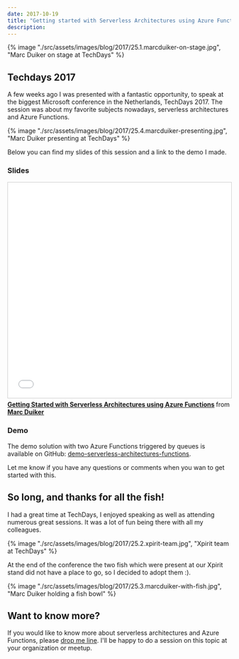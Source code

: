 ```yaml
---
date: 2017-10-19
title: "Getting started with Serverless Architectures using Azure Functions"
description:
---
```


{% image "./src/assets/images/blog/2017/25.1.marcduiker-on-stage.jpg", "Marc Duiker on stage at TechDays" %}

## Techdays 2017

A few weeks ago I was presented with a fantastic opportunity, to speak at the biggest Microsoft conference in the Netherlands, TechDays 2017. The session was about my favorite subjects nowadays, serverless architectures and Azure Functions.

{% image "./src/assets/images/blog/2017/25.4.marcduiker-presenting.jpg", "Marc Duiker presenting at TechDays" %}

Below you can find my slides of this session and a link to the demo I made.

### Slides

<iframe src="//www.slideshare.net/slideshow/embed_code/key/EmrsTtxYb6Hwgw" width="595" height="485" frameborder="0" marginwidth="0" marginheight="0" scrolling="no" style="border:1px solid #CCC; border-width:1px; margin-bottom:5px; max-width: 100%;" allowfullscreen> </iframe> <div style="margin-bottom:5px"> <strong> <a href="//www.slideshare.net/marcduiker/getting-started-with-serverless-architectures-using-azure-functions-80755768" title="Getting Started with Serverless Architectures using Azure Functions" target="_blank">Getting Started with Serverless Architectures using Azure Functions</a> </strong> from <strong><a href="https://www.slideshare.net/marcduiker" target="_blank">Marc Duiker</a></strong> </div>

### Demo

The demo solution with two Azure Functions triggered by queues is available on GitHub: [demo-serverless-architectures-functions](https://github.com/marcduiker/demos-serverless-architectures-functions).

Let me know if you have any questions or comments when you wan to get started with this.

## So long, and thanks for all the fish!

I had a great time at TechDays, I enjoyed speaking as well as attending numerous great sessions. It was a lot of fun being there with all my colleagues.

{% image "./src/assets/images/blog/2017/25.2.xpirit-team.jpg", "Xpirit team at TechDays" %}

At the end of the conference the two fish which were present at our Xpirit stand did not have a place to go, so I decided to adopt them :).

{% image "./src/assets/images/blog/2017/25.3.marcduiker-with-fish.jpg", "Marc Duiker holding a fish bowl" %}

## Want to know more?

If you would like to know more about serverless architectures and Azure Functions, please [drop me line](mailto:mduiker@xpirit.com). I'll be happy to do a session on this topic at your organization or meetup.